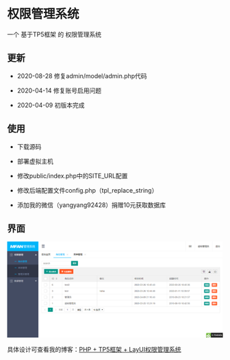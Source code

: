 # 权限管理系统

一个 基于TP5框架 的 权限管理系统

## 更新

- 2020-08-28 修复admin/model/admin.php代码

- 2020-04-14 修复账号启用问题 

- 2020-04-09 初版本完成

## 使用

- 下载源码

- 部署虚拟主机

- 修改public/index.php中的SITE_URL配置

- 修改后端配置文件config.php（tpl_replace_string）

- 添加我的微信（yangyang92428）捐赠10元获取数据库

## 界面

![图一](screenshot/1.png)

具体设计可查看我的博客：[PHP + TP5框架 + LayUI权限管理系统](https://www.cnblogs.com/yang-2018/p/12669690.html)
